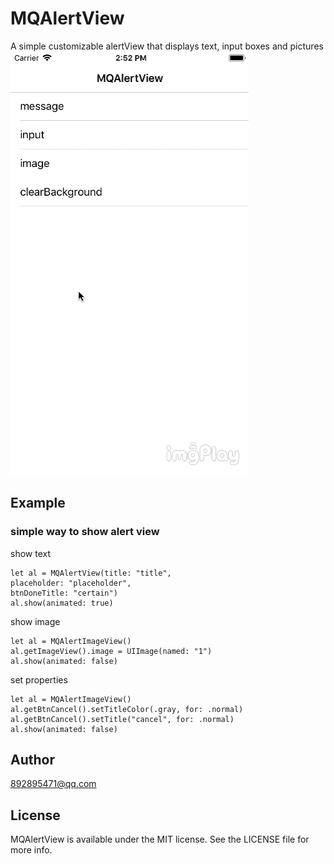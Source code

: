 # MQAlertView
A simple customizable alertView that displays text, input boxes and pictures
![Alt text](./Example/MQAlertView/MQAlertViewGif.png)
## Example
### simple way to show alert view
show text
```
let al = MQAlertView(title: "title",
placeholder: "placeholder",
btnDoneTitle: "certain")
al.show(animated: true)
```
show image
```
let al = MQAlertImageView()
al.getImageView().image = UIImage(named: "1")
al.show(animated: false)
```
set properties
```
let al = MQAlertImageView()
al.getBtnCancel().setTitleColor(.gray, for: .normal)
al.getBtnCancel().setTitle("cancel", for: .normal)
al.show(animated: false)
```
## Author

892895471@qq.com

## License

MQAlertView is available under the MIT license. See the LICENSE file for more info.
